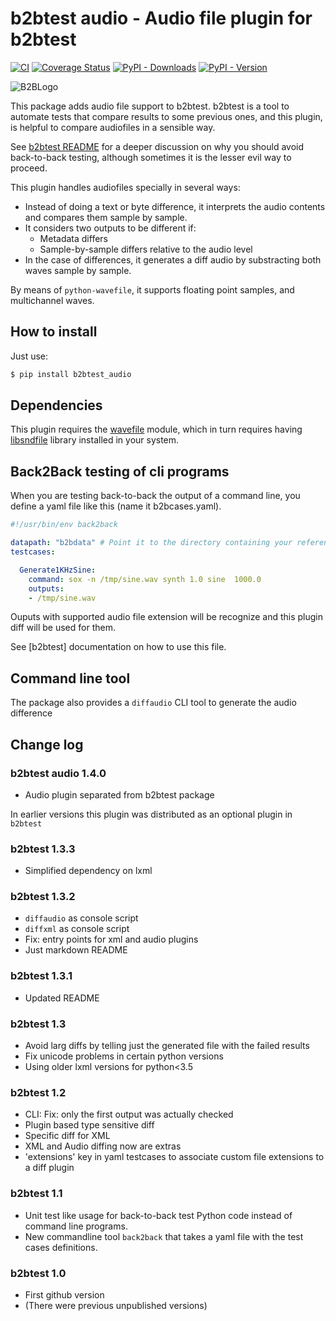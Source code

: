 b2btest audio - Audio file plugin for b2btest
============================================================

[![CI](https://github.com/vokimon/back2back_audio/actions/workflows/main.yml/badge.svg)](https://github.com/vokimon/back2back_audio/actions/workflows/main.yml)
[![Coverage Status](https://coveralls.io/repos/github/vokimon/back2back_audio/badge.svg?branch=master)](https://coveralls.io/github/vokimon/back2back_audio?branch=master)
[![PyPI - Downloads](https://img.shields.io/pypi/dm/b2btest_audio)](https://pypi.org/b2btest_audio)
[![PyPI - Version](https://img.shields.io/pypi/v/b2btest_audio)](https://pypi.org/b2btest_audio)


![B2BLogo](icon_b2btest.png)

This package adds audio file support to b2btest.
b2btest is a tool to automate tests that compare results
to some previous ones, and this plugin,
is helpful to compare audiofiles in a sensible way.

See [b2btest README](https://github.com/vokimon/back2back)
for a deeper discussion on why you should avoid back-to-back testing,
although sometimes it is the lesser evil way to proceed.

This plugin handles audiofiles specially in several ways:

- Instead of doing a text or byte difference, it interprets the audio contents and compares them sample by sample.
- It considers two outputs to be different if:
  - Metadata differs
  - Sample-by-sample differs relative to the audio level
- In the case of differences, it generates a diff audio by substracting both waves sample by sample.

By means of `python-wavefile`, it supports floating point samples, and multichannel waves.

How to install
--------------

Just use:

```bash
$ pip install b2btest_audio
```

Dependencies
------------

This plugin requires the [wavefile] module,
which in turn requires having [libsndfile] library installed in your system.

[wavefile]: https://github.com/vokimon/python-wavefile
[libsndfile]: http://www.mega-nerd.com/libsndfile/


Back2Back testing of cli programs
---------------------------------

When you are testing back-to-back the output of a command line,
you define a yaml file like this (name it b2bcases.yaml).

```yaml
#!/usr/bin/env back2back 

datapath: "b2bdata" # Point it to the directory containing your reference data
testcases:

  Generate1KHzSine:
    command: sox -n /tmp/sine.wav synth 1.0 sine  1000.0
    outputs:
    - /tmp/sine.wav
```

Ouputs with supported audio file extension will be recognize
and this plugin diff will be used for them.

See [b2btest] documentation on how to use this file.

Command line tool
-----------------

The package also provides a `diffaudio` CLI tool to generate the audio difference


Change log
----------

### b2btest audio 1.4.0

- Audio plugin separated from b2btest package

In earlier versions this plugin was distributed
as an optional plugin in `b2btest`

### b2btest 1.3.3

- Simplified dependency on lxml

### b2btest 1.3.2

- `diffaudio` as console script
- `diffxml` as console script
- Fix: entry points for xml and audio plugins
- Just markdown README

### b2btest 1.3.1

- Updated README

### b2btest 1.3

- Avoid larg diffs by telling just the generated file with the failed results
- Fix unicode problems in certain python versions
- Using older lxml versions for python<3.5

### b2btest 1.2

- CLI: Fix: only the first output was actually checked
- Plugin based type sensitive diff
- Specific diff for XML
- XML and Audio diffing now are extras
- 'extensions' key in yaml testcases to associate custom file extensions to a diff plugin

### b2btest 1.1

- Unit test like usage for back-to-back test Python code instead of command line programs.
- New commandline tool `back2back` that takes a yaml file with the test cases definitions.

### b2btest 1.0

- First github version
- (There were previous unpublished versions)



